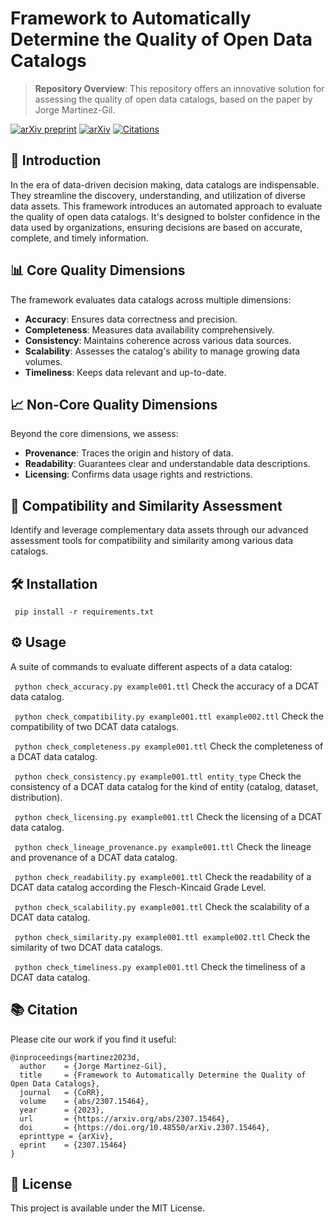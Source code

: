 # Framework to Automatically Determine the Quality of Open Data Catalogs

> **Repository Overview**: This repository offers an innovative solution for assessing the quality of open data catalogs, based on the paper by Jorge Martinez-Gil.

[![arXiv preprint](https://img.shields.io/badge/arXiv-2307.15464-brightgreen.svg)](https://arxiv.org/abs/2307.15464) [![arXiv](https://img.shields.io/badge/arXiv-2405.02095-b31b1b.svg)](https://arxiv.org/abs/2405.02095) [![Citations](https://img.shields.io/badge/citations-3-blue)](https://scholar.google.com/citations?view_op=view_citation&hl=en&citation_for_view=X1pRUYcAAAAJ:XUAslYVNQLQC)

## 🌟 Introduction

In the era of data-driven decision making, data catalogs are indispensable. They streamline the discovery, understanding, and utilization of diverse data assets. This framework introduces an automated approach to evaluate the quality of open data catalogs. It's designed to bolster confidence in the data used by organizations, ensuring decisions are based on accurate, complete, and timely information.

## 📊 Core Quality Dimensions

The framework evaluates data catalogs across multiple dimensions:

- **Accuracy**: Ensures data correctness and precision.
- **Completeness**: Measures data availability comprehensively.
- **Consistency**: Maintains coherence across various data sources.
- **Scalability**: Assesses the catalog's ability to manage growing data volumes.
- **Timeliness**: Keeps data relevant and up-to-date.

## 📈 Non-Core Quality Dimensions

Beyond the core dimensions, we assess:

- **Provenance**: Traces the origin and history of data.
- **Readability**: Guarantees clear and understandable data descriptions.
- **Licensing**: Confirms data usage rights and restrictions.

## 🔄 Compatibility and Similarity Assessment

Identify and leverage complementary data assets through our advanced assessment tools for compatibility and similarity among various data catalogs.

## 🛠️ Installation
``` pip install -r requirements.txt```

## ⚙️ Usage

A suite of commands to evaluate different aspects of a data catalog:

``` python check_accuracy.py example001.ttl```
Check the accuracy of a DCAT data catalog.

``` python check_compatibility.py example001.ttl example002.ttl```
Check the compatibility of two DCAT data catalogs.

``` python check_completeness.py example001.ttl```
Check the completeness of a DCAT data catalog.

``` python check_consistency.py example001.ttl entity_type```
Check the consistency of a DCAT data catalog for the kind of entity (catalog, dataset, distribution).

``` python check_licensing.py example001.ttl```
Check the licensing of a DCAT data catalog.

``` python check_lineage_provenance.py example001.ttl```
Check the lineage and provenance of a DCAT data catalog.

``` python check_readability.py example001.ttl```
Check the readability of a DCAT data catalog according the Flesch-Kincaid Grade Level.

``` python check_scalability.py example001.ttl```
Check the scalability of a DCAT data catalog.

``` python check_similarity.py example001.ttl example002.ttl```
Check the similarity of two DCAT data catalogs.

``` python check_timeliness.py example001.ttl```
Check the timeliness of a DCAT data catalog.


## 📚 Citation

Please cite our work if you find it useful:

```
@inproceedings{martinez2023d,
  author    = {Jorge Martinez-Gil},
  title     = {Framework to Automatically Determine the Quality of Open Data Catalogs},
  journal   = {CoRR},
  volume    = {abs/2307.15464},
  year      = {2023},
  url       = {https://arxiv.org/abs/2307.15464},
  doi       = {https://doi.org/10.48550/arXiv.2307.15464},
  eprinttype = {arXiv},
  eprint    = {2307.15464}
}

```

## 📄 License

This project is available under the MIT License.
